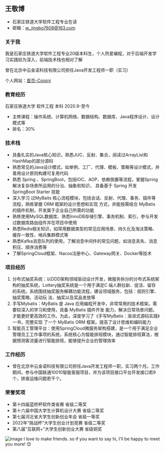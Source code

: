## 王敬博

- 石家庄铁道大学软件工程专业在读
- 邮箱：w_jingbo7608@163.com

### 关于我

我是石家庄铁道大学软件工程专业20级本科生，个人热爱编程，对于后端开发学习实践较为深入，前端技术栈也相对了解

曾在北京中云金诺科技有限公司担任Java开发工程师一职（实习）

个人网站：[首页-Coisini](http://myblog.coisini.wang/)

### 教育经历

石家庄铁道大学   软件工程   本科   2020.9-至今

- 主修课程：操作系统、计算机网络、数据结构、数据库、Java程序设计、设计模式等
- 排名：30%

### 技术栈

- 具备扎实的Java核心知识，熟悉JUC、反射、集合，阅读过ArrayList和HashMap的部分源码
- 熟悉常见的Java设计模式，如单例、工厂、代理、模板、策略等设计模式，并善用设计原则构建可复用代码 
- 熟悉 Spring 、SpringBoot，包括IOC、AOP、依赖倒置等流程，掌握Spring解决复杂场景所运用的分治、抽象和知识， 具备基于 Spring 开发 SpringBoot Starter 技能 
- 深入学习 过MyBaits 核心流程模块，包括会话、反射、代理、事务、插件等流程，熟练掌握 ORM 框架的设计思想和实现 方式，并能按需结合 MyBatis 的插件机制，开发属于企业自己所需的功能 
- 熟练使用MySQL数据库、熟悉InnoDB存储引擎、事务机制、索引，参与开发过数据库路由组件并在项目中使用 
- 熟悉Redis相关知识，如常用数据类型的常见应用场景、持久化及淘汰策略、缓存一致性、哨兵集群模式等 
- 熟悉Kafka消息队列的使用，了解消息中间件的常见问题，如消息丢失、消息积压、顺序消费等 
- 了解SpringCloud框架、Nacos注册中心、Gateway网关、Docker等技术

### 项目经历

1. 分布式抽奖系统：以DDD架构领域驱动设计开发，微服务拆分的分布式系统架构的抽奖系统，Lottery抽奖系统是一个用于满足C 端人群拉新、促活、留存的系统。系统围绕抽奖服务解耦功能流程，建设领域服务，包括：规则引擎、抽奖策略、活动玩 法、抽奖以及奖品发放等
2. 手写Mybatis：MyBatis 是 Java 应用编程开发中，非常常用的技术框架。需要较深入的学习和使用，具备 MyBatis 插件开发 能力，解决日常场景问题。才能更好更高效的工作。为此，深度学习了《手写MyBatis：渐进式源码实践》一书，完整实现 了一个 MyBatis ORM 框架。提高了设计思维和编码能力
3. 智能员工管理平台：使用SpringCloud微服务架构搭建，是一个用于满足企业管理员工工作事项的系统，系统核心为智能排班模块，通过智能排班算法，根据预测客流量进行智能排班，能够提升企业的管理效率

### 工作经历
- 曾在北京中云金诺科技有限公司担任Java开发工程师一职，实习两个月。工作期间，参与中国联通10010智能客服项目，并为该项目接口平台开发接口若9个，排查运维问题若干个。

### 荣誉奖项

- 第十四届蓝桥杯软件类省赛 省级二等奖 
- 第十六届中国大学生计算机设计大赛 省级二等奖 
- 第七届河北省大学生创新创业年会 省级一等奖 
- 2022年“挑战杯”大学生创业计划竞赛 省级二等奖 
- 第八届“互联网+”大学生创新创业大赛 省级铜奖

  
![image](https://github.com/wjingbo1/wjingbo1/assets/78008289/d8a80b43-4520-4c93-8ffc-79a17e157f42)
 I love to make friends. so if you want to say hi, I'll be happy to meet you more! 😊

